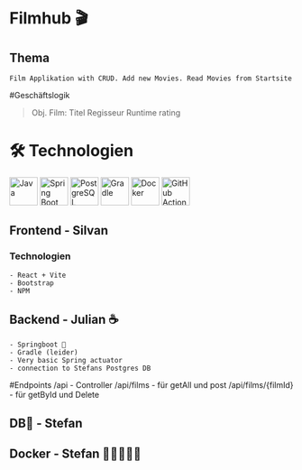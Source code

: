 #  Filmhub 🎬


## Thema
    Film Applikation with CRUD. Add new Movies. Read Movies from Startsite

#Geschäftslogik
>Obj. Film:
>Titel
>Regisseur
>Runtime
>rating


# 🛠️ Technologien
<img src="https://www.vectorlogo.zone/logos/java/java-ar21.svg" alt="Java" height="50"/>

<img src="https://www.vectorlogo.zone/logos/springio/springio-ar21.svg" alt="Spring Boot" height="50"/>

<img src="https://www.vectorlogo.zone/logos/postgresql/postgresql-ar21.svg" alt="PostgreSQL" height="50"/>

<img src="https://www.vectorlogo.zone/logos/gradle/gradle-ar21.svg" alt="Gradle" height="50"/>

<img src="https://www.vectorlogo.zone/logos/docker/docker-ar21.svg" alt="Docker" height="50"/>

<img src="https://medium.com/@albertorojasm95/starter-github-actions-workflows-for-kubernetes-77ed41071ec5" alt="GitHub Actions" height="50"/>


## Frontend - Silvan
### Technologien
    - React + Vite
    - Bootstrap
    - NPM


## Backend - Julian ☕
    - Springboot 🌱
    - Gradle (leider)
    - Very basic Spring actuator
    - connection to Stefans Postgres DB
#Endpoints
/api                      - Controller
/api/films                - für getAll und post
/api/films/{filmId}       - für getById und Delete
    


## DB🐘 - Stefan


## Docker - Stefan 🐳🐳🐳🐳🐳

